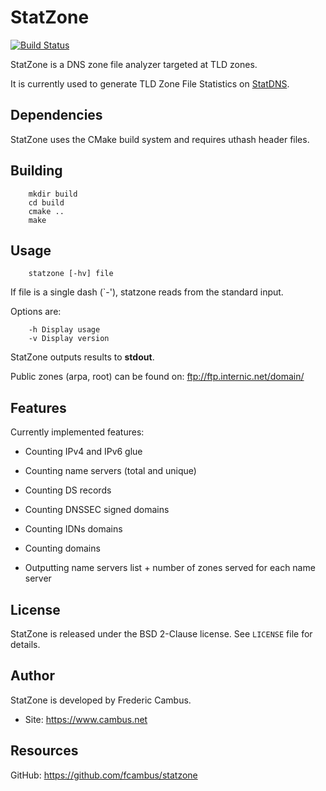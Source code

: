 # StatZone

[![Build Status][1]][2]

StatZone is a DNS zone file analyzer targeted at TLD zones.

It is currently used to generate TLD Zone File Statistics on [StatDNS][3].

## Dependencies

StatZone uses the CMake build system and requires uthash header files.

## Building

        mkdir build
        cd build
        cmake ..
        make

## Usage

        statzone [-hv] file

If file is a single dash (`-'), statzone reads from the standard input.

Options are:

        -h Display usage
        -v Display version

StatZone outputs results to **stdout**.

Public zones (arpa, root) can be found on: ftp://ftp.internic.net/domain/

## Features

Currently implemented features:

- Counting IPv4 and IPv6 glue
- Counting name servers (total and unique)
- Counting DS records
- Counting DNSSEC signed domains
- Counting IDNs domains
- Counting domains

- Outputting name servers list + number of zones served for each name server

## License

StatZone is released under the BSD 2-Clause license. See `LICENSE` file for
details.

## Author

StatZone is developed by Frederic Cambus.

- Site: https://www.cambus.net

## Resources

GitHub: https://github.com/fcambus/statzone

[1]: https://api.travis-ci.org/fcambus/statzone.png?branch=master
[2]: https://travis-ci.org/fcambus/statzone
[3]: https://www.statdns.com
